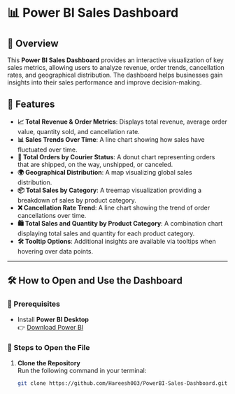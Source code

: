 # 📊 Power BI Sales Dashboard

## 📌 Overview
This **Power BI Sales Dashboard** provides an interactive visualization of key sales metrics, allowing users to analyze revenue, order trends, cancellation rates, and geographical distribution. The dashboard helps businesses gain insights into their sales performance and improve decision-making.

## 🚀 Features
- **📈 Total Revenue & Order Metrics**: Displays total revenue, average order value, quantity sold, and cancellation rate.
- **📊 Sales Trends Over Time**: A line chart showing how sales have fluctuated over time.
- **🚚 Total Orders by Courier Status**: A donut chart representing orders that are shipped, on the way, unshipped, or canceled.
- **🌍 Geographical Distribution**: A map visualizing global sales distribution.
- **📦 Total Sales by Category**: A treemap visualization providing a breakdown of sales by product category.
- **❌ Cancellation Rate Trend**: A line chart showing the trend of order cancellations over time.
- **🛍️ Total Sales and Quantity by Product Category**: A combination chart displaying total sales and quantity for each product category.
- **🛠️ Tooltip Options**: Additional insights are available via tooltips when hovering over data points.

---

## 🛠️ How to Open and Use the Dashboard

### **📌 Prerequisites**
- Install **Power BI Desktop**  
  👉 [Download Power BI](https://powerbi.microsoft.com/en-us/downloads/)

### **📂 Steps to Open the File**
1. **Clone the Repository**  
   Run the following command in your terminal:
   ```sh
   git clone https://github.com/Hareesh003/PowerBI-Sales-Dashboard.git
